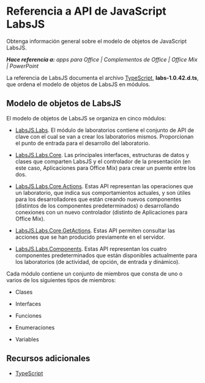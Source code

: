 
# <a name="labsjs-javascript-api-reference"></a>Referencia a API de JavaScript LabsJS
Obtenga información general sobre el modelo de objetos de JavaScript LabsJS.

 _**Hace referencia a:** apps para Office | Complementos de Office | Office Mix | PowerPoint_

La referencia de LabsJS documenta el archivo [TypeScript](http://www.typescriptlang.org/), **labs-1.0.42.d.ts**, que ordena el modelo de objetos de LabsJS en módulos.

## <a name="labsjs-object-model"></a>Modelo de objetos de LabsJS

El modelo de objetos de LabsJS se organiza en cinco módulos:


- [LabsJS.Labs](../../reference/office-mix/labsjs.labs.md). El módulo de laboratorios contiene el conjunto de API de clave con el cual se van a crear los laboratorios mismos. Proporcionan el punto de entrada para el desarrollo del laboratorio.
    
- [LabsJS.Labs.Core](../../reference/office-mix/labsjs.labs.core.md). Las principales interfaces, estructuras de datos y clases que comparten LabsJS y el controlador de la presentación (en este caso, Aplicaciones para Office Mix) para crear un puente entre los dos.
    
- [LabsJS.Labs.Core.Actions](../../reference/office-mix/labsjs.labs.core.actions.md). Estas API representan las operaciones que un laboratorio, que indica sus comportamientos actuales, y son útiles para los desarrolladores que están creando nuevos componentes (distintos de los componentes predeterminados) o desarrollando conexiones con un nuevo controlador (distinto de Aplicaciones para Office Mix).
    
- [LabsJS.Labs.Core.GetActions](../../reference/office-mix/labsjs.labs.core.getactions.md). Estas API permiten consultar las acciones que se han producido previamente en el servidor.
    
- [LabsJS.Labs.Components](../../reference/office-mix/labsjs.labs.components.md). Estas API representan los cuatro componentes predeterminados que están disponibles actualmente para los laboratorios (de actividad, de opción, de entrada y dinámico).
    
Cada módulo contiene un conjunto de miembros que consta de uno o varios de los siguientes tipos de miembros:


- Clases
    
- Interfaces
    
- Funciones
    
- Enumeraciones
    
- Variables
    



## <a name="additional-resources"></a>Recursos adicionales



- [TypeScript](http://www.typescriptlang.org/)
    
